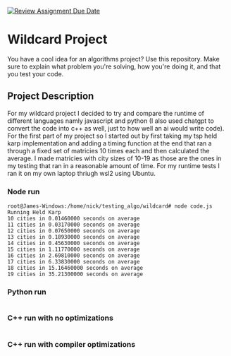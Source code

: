 [![Review Assignment Due Date](https://classroom.github.com/assets/deadline-readme-button-24ddc0f5d75046c5622901739e7c5dd533143b0c8e959d652212380cedb1ea36.svg)](https://classroom.github.com/a/tTztJ7yI)
# Wildcard Project

You have a cool idea for an algorithms project? Use this repository. Make sure
to explain what problem you're solving, how you're doing it, and that you test
your code.


## Project Description
For my wildcard project I decided to try and compare the runtime of different languages namly javascript and python (I also used chatgpt to convert the code into c++ as well, just to how well an ai would write code). For the first part of my project so I started out by first taking my tsp held karp implementation and adding a timing function at the end that ran a through a fixed set of matricies 10 times each and then calculated the average. I made matricies with city sizes of 10-19 as those are the ones in my testing that ran in a reasonable amount of time. For my runtime tests I ran it on my own laptop thriugh wsl2 using Ubuntu. 

### Node run
```
root@James-Windows:/home/nick/testing_algo/wildcard# node code.js
Running Held Karp
10 cities in 0.01460000 seconds on average
11 cities in 0.03170000 seconds on average
12 cities in 0.07650000 seconds on average
13 cities in 0.18930000 seconds on average
14 cities in 0.45630000 seconds on average
15 cities in 1.11770000 seconds on average
16 cities in 2.69810000 seconds on average
17 cities in 6.33830000 seconds on average
18 cities in 15.16460000 seconds on average
19 cities in 35.21300000 seconds on average
```

### Python run
```

```

### C++ run with no optimizations
```

```

### C++ run with compiler optimizations
```

```
